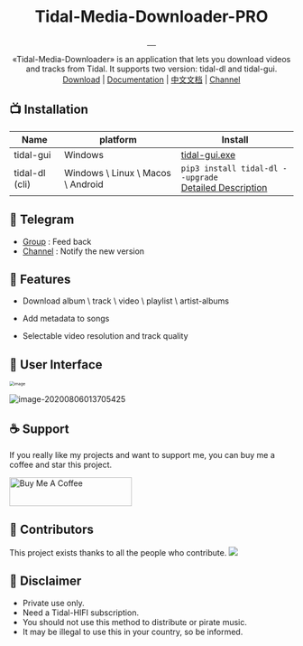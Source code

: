 <div align="center">
  <h1>Tidal-Media-Downloader-PRO</h1>
  <a href="https://github.com/yaronzz/Tidal-Media-Downloader-PRO/blob/master/LICENSE">
    <img src="https://img.shields.io/github/license/yaronzz/Tidal-Media-Downloader-PRO.svg?style=flat-square" alt="">
  </a>
  <a href="https://github.com/yaronzz/Tidal-Media-Downloader-PRO/releases">
    <img src="https://img.shields.io/github/v/release/yaronzz/Tidal-Media-Downloader-PRO.svg?style=flat-square" alt="">
  </a>
  <a href="https://www.python.org/">
    <img src="https://img.shields.io/github/issues/yaronzz/Tidal-Media-Downloader-PRO.svg?style=flat-square" alt="">
  </a>
  <a href="https://github.com/yaronzz/Tidal-Media-Downloader-PRO/releases">
    <img src="https://img.shields.io/github/downloads/yaronzz/Tidal-Media-Downloader-PRO/total?label=tidal-gui%20download" alt="">
  </a>
  <a href="https://pypi.org/project/tidal-dl/">
    <img src="https://img.shields.io/pypi/dm/tidal-dl?label=tidal-dl%20download" alt="">
  </a>
</div>
<p align="center">
  «Tidal-Media-Downloader» is an application that lets you download videos and tracks from Tidal. It supports two version: tidal-dl and tidal-gui. 
    <br>
        <a href="https://github.com/yaronzz/Tidal-Media-Downloader-PRO/releases">Download</a> |
        <a href="https://yaronzz.com/post/tidal_dl_installation/">Documentation</a> |
        <a href="https://yaronzz.com/post/tidal_dl_installation_chn/">中文文档</a> |
        <a href="https://t.me/Tidal_Media_Downloader">Channel</a>
    <br>
</p>


## 📺 Installation
| Name           | platform                          | Install                                                      |
| -------------- | --------------------------------- | ------------------------------------------------------------ |
| tidal-gui      | Windows                           | [tidal-gui.exe](https://github.com/yaronzz/Tidal-Media-Downloader-PRO/releases) |
| tidal-dl (cli) | Windows \ Linux \ Macos \ Android | ```pip3 install tidal-dl --upgrade```<br />[Detailed Description](https://yaronzz.com/post/tidal_dl_installation/#Install) |

## 📡 Telegram

- [Group](https://t.me/tidal_group) : Feed back
- [Channel](https://t.me/Tidal_Media_Downloader) : Notify the new version 

## 🤖 Features
- Download album \ track \ video \ playlist \ artist-albums

- Add metadata to songs

- Selectable video resolution and track quality

## 💽 User Interface
<img src="https://i.loli.net/2020/08/19/gqW6zHI1SrKlomC.png" alt="image" style="zoom: 50%;" />

![image-20200806013705425](https://i.loli.net/2020/08/06/sPLowIlCGyOdpVN.png)

## ☕ Support

If you really like my projects and want to support me, you can buy me a coffee and star this project. 

<a href="https://www.buymeacoffee.com/yaronzz" target="_blank"><img src="https://cdn.buymeacoffee.com/buttons/arial-orange.png" alt="Buy Me A Coffee" style="height: 51px !important;width: 217px !important;" ></a>

## 🎂 Contributors
This project exists thanks to all the people who contribute. 
<a href="https://github.com/yaronzz/Tidal-Media-Downloader-PRO/graphs/contributors"><img src="https://contributors-img.web.app/image?repo=yaronzz/Tidal-Media-Downloader-PRO" /></a>


## 📜 Disclaimer
- Private use only.
- Need a Tidal-HIFI subscription. 
- You should not use this method to distribute or pirate music.
- It may be illegal to use this in your country, so be informed.


